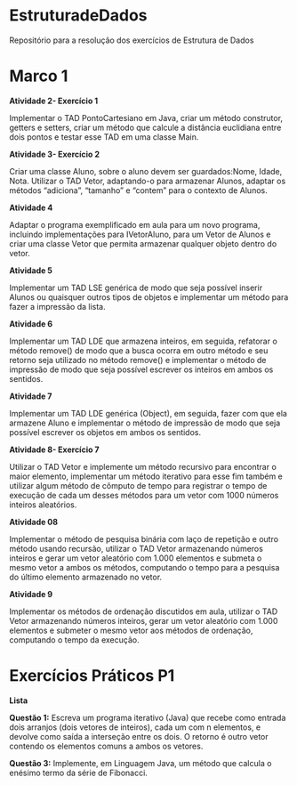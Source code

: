 # EstruturadeDados
Repositório para a resolução dos exercícios de Estrutura de Dados

# Marco 1

**Atividade  2- Exercício 1**

Implementar o TAD PontoCartesiano em Java, criar um método construtor, getters e setters, criar um método que calcule a distância euclidiana entre dois pontos e testar esse TAD em uma classe Main.

**Atividade 3- Exercício 2**

Criar uma classe Aluno, sobre o aluno devem ser guardados:Nome, Idade, Nota. Utilizar o TAD Vetor, adaptando-o para armazenar Alunos, adaptar os métodos “adiciona”, “tamanho” e “contem” para o contexto de Alunos.

**Atividade 4** 

Adaptar o programa exemplificado em aula para um novo programa, incluindo implementações para IVetorAluno, para um Vetor de Alunos e criar uma classe Vetor que permita armazenar qualquer objeto dentro do vetor.

**Atividade 5** 

Implementar um TAD LSE genérica de modo que seja possível inserir Alunos ou quaisquer outros tipos de objetos e implementar um método para fazer a impressão da lista.

**Atividade 6** 

Implementar um TAD LDE que armazena inteiros, em seguida, refatorar o método remove() de modo que a busca ocorra em outro método e seu retorno seja utilizado no método remove() e implementar o método de impressão de modo que seja possível escrever os inteiros em ambos os sentidos.

**Atividade 7** 

Implementar um TAD LDE genérica (Object), em seguida, fazer com que ela armazene Aluno e implementar o método de impressão de modo que seja possível escrever os objetos em ambos os sentidos.

**Atividade 8- Exercício 7**

Utilizar o TAD Vetor e implemente um método recursivo para encontrar o maior elemento, implementar um método iterativo para esse fim também e utilizar algum método de cômputo de tempo para registrar o tempo de execução de cada um desses métodos para um vetor com 1000 números inteiros aleatórios.

**Atividade 08**

Implementar o método de pesquisa binária com laço de repetição e outro método usando recursão, utilizar o TAD Vetor armazenando números inteiros e gerar um vetor aleatório com 1.000 elementos e submeta o mesmo vetor a ambos os métodos, computando o tempo para a pesquisa do último elemento armazenado no vetor.

**Atividade 9** 

Implementar os métodos de ordenação discutidos em aula, utilizar o TAD Vetor armazenando números inteiros, gerar um vetor aleatório com 1.000 elementos e submeter o mesmo vetor aos métodos de ordenação, computando o tempo da execução.

# Exercícios Práticos P1
**Lista**


**Questão 1:** Escreva um programa iterativo (Java) que recebe como entrada dois arranjos
(dois vetores de inteiros), cada um com n elementos, e devolve como saída a interseção
entre os dois. O retorno é outro vetor contendo os elementos comuns a ambos os
vetores.

**Questão 3:** Implemente, em Linguagem Java, um método que calcula o enésimo termo
da série de Fibonacci.





